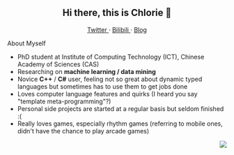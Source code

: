 <h2 align="center">Hi there, this is Chlorie 👋</h2>

<p align="center">
  <a href="https://twitter.com/_Chlorie_">
  Twitter
  </a>
  ·
  <a href="https://space.bilibili.com/12171816">
  Bilibili
  </a>
  ·
  <a href="https://chlorie.github.io/ChloroBlog/">
  Blog
  </a>
</p>

About Myself
- PhD student at Institute of Computing Technology (ICT), Chinese Academy of Sciences (CAS)
- Researching on **machine learning / data mining**
- Novice **C++** / **C#** user, feeling not so great about dynamic typed languages but sometimes has to use them to get jobs done
- Loves computer language features and quirks (I heard you say "template meta-programming"?)
- Personal side projects are started at a regular basis but seldom finished :(
- Really loves games, especially rhythm games (referring to mobile ones, didn't have the chance to play arcade games)

<img align="right" src="https://github-readme-stats.vercel.app/api?username=Chlorie&show_icons=true&hide_border=true&theme=default"/>
